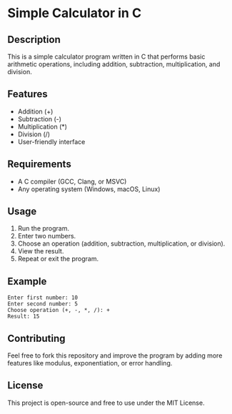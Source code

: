 
# Simple Calculator in C

## Description
This is a simple calculator program written in C that performs basic arithmetic operations, including addition, subtraction, multiplication, and division.

## Features
- Addition (+)
- Subtraction (-)
- Multiplication (*)
- Division (/)
- User-friendly interface

## Requirements
- A C compiler (GCC, Clang, or MSVC)
- Any operating system (Windows, macOS, Linux)

## Usage
1. Run the program.
2. Enter two numbers.
3. Choose an operation (addition, subtraction, multiplication, or division).
4. View the result.
5. Repeat or exit the program.

## Example
```
Enter first number: 10
Enter second number: 5
Choose operation (+, -, *, /): +
Result: 15
```

## Contributing
Feel free to fork this repository and improve the program by adding more features like modulus, exponentiation, or error handling.

## License
This project is open-source and free to use under the MIT License.


